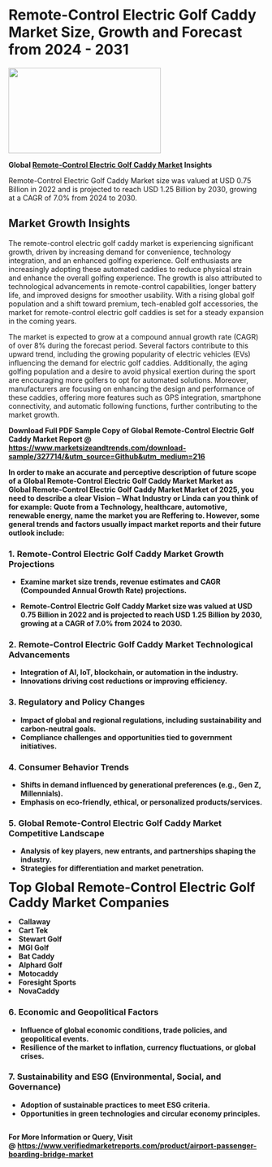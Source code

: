 <H1>Remote-Control Electric Golf Caddy Market Size, Growth and Forecast from 2024 - 2031</H1><img class="aligncenter size-medium wp-image-584254" src="https://thirdeyenews.in/wp-content/uploads/2024/09/Global-Market-Research-300x168.jpeg" alt="" width="300" height="168" /><p><strong>Global&nbsp;<a href="https://www.marketsizeandtrends.com/download-sample/327714/&amp;utm_source=Github&utm_medium=216">Remote-Control Electric Golf Caddy Market</a> Insights</strong></p><p>Remote-Control Electric Golf Caddy Market size was valued at USD 0.75 Billion in 2022 and is projected to reach USD 1.25 Billion by 2030, growing at a CAGR of 7.0% from 2024 to 2030.</p><p><h2>Market Growth Insights</h2> <p>The remote-control electric golf caddy market is experiencing significant growth, driven by increasing demand for convenience, technology integration, and an enhanced golfing experience. Golf enthusiasts are increasingly adopting these automated caddies to reduce physical strain and enhance the overall golfing experience. The growth is also attributed to technological advancements in remote-control capabilities, longer battery life, and improved designs for smoother usability. With a rising global golf population and a shift toward premium, tech-enabled golf accessories, the market for remote-control electric golf caddies is set for a steady expansion in the coming years.</p> <p><strong></strong></p> <p>The market is expected to grow at a compound annual growth rate (CAGR) of over 8% during the forecast period. Several factors contribute to this upward trend, including the growing popularity of electric vehicles (EVs) influencing the demand for electric golf caddies. Additionally, the aging golfing population and a desire to avoid physical exertion during the sport are encouraging more golfers to opt for automated solutions. Moreover, manufacturers are focusing on enhancing the design and performance of these caddies, offering more features such as GPS integration, smartphone connectivity, and automatic following functions, further contributing to the market growth.</p> <p><strong></p><p><span class=""><strong>Download Full PDF Sample Copy of Global Remote-Control Electric Golf Caddy Market Report</strong> @ <a href="https://www.marketsizeandtrends.com/download-sample/327714/&amp;utm_source=Github&utm_medium=216" target="_blank">https://www.marketsizeandtrends.com/download-sample/327714/&amp;utm_source=Github&utm_medium=216</a></span></p><p>In order to make an accurate and perceptive description of future scope of a Global&nbsp;Remote-Control Electric Golf Caddy Market Market as Global&nbsp;Remote-Control Electric Golf Caddy Market Market of 2025, you need to describe a clear Vision &ndash; What Industry or Linda can you think of for example: Quote from a Technology, healthcare, automotive, renewable energy, name the market you are Reffering to. However, some general trends and factors usually impact market reports and their future outlook include:</p><h3>1.&nbsp;<strong>Remote-Control Electric Golf Caddy Market Growth Projections</strong></h3><ul><li>Examine market size trends, revenue estimates and CAGR (Compounded Annual Growth Rate) projections.</li><li><p>Remote-Control Electric Golf Caddy Market size was valued at USD 0.75 Billion in 2022 and is projected to reach USD 1.25 Billion by 2030, growing at a CAGR of 7.0% from 2024 to 2030.</p></li></ul><h3>2.&nbsp;<strong>Remote-Control Electric Golf Caddy Market Technological Advancements</strong></h3><ul><li>Integration of AI, IoT, blockchain, or automation in the industry.</li><li>Innovations driving cost reductions or improving efficiency.</li></ul><h3>3.&nbsp;<strong>Regulatory and Policy Changes</strong></h3><ul><li>Impact of global and regional regulations, including sustainability and carbon-neutral goals.</li><li>Compliance challenges and opportunities tied to government initiatives.</li></ul><h3>4.&nbsp;<strong>Consumer Behavior Trends</strong></h3><ul><li>Shifts in demand influenced by generational preferences (e.g., Gen Z, Millennials).</li><li>Emphasis on eco-friendly, ethical, or personalized products/services.</li></ul><h3>5.&nbsp;<strong>Global Remote-Control Electric Golf Caddy Market Competitive Landscape</strong></h3><ul><li>Analysis of key players, new entrants, and partnerships shaping the industry.</li><li>Strategies for differentiation and market penetration.</li></ul><p data-pm-slice="1 1 []"><span style="color: inherit; font-family: inherit; font-size: 25px;">Top Global Remote-Control Electric Golf Caddy Market Companies</span></p><div class="" data-test-id=""><p><li>Callaway</li><li> Cart Tek</li><li> Stewart Golf</li><li> MGI Golf</li><li> Bat Caddy</li><li> Alphard Golf</li><li> Motocaddy</li><li> Foresight Sports</li><li> NovaCaddy</li></p></div><h3>6.&nbsp;<strong>Economic and Geopolitical Factors</strong></h3><ul><li>Influence of global economic conditions, trade policies, and geopolitical events.</li><li>Resilience of the market to inflation, currency fluctuations, or global crises.</li></ul><h3>7.&nbsp;<strong>Sustainability and ESG (Environmental, Social, and Governance)</strong></h3><ul><li>Adoption of sustainable practices to meet ESG criteria.</li><li>Opportunities in green technologies and circular economy principles.</li></ul><h2><strong style="font-size: 14px;">For More Information or Query, Visit @&nbsp;</strong><a style="background-color: #ffffff; font-size: 14px;" href="https://www.marketsizeandtrends.com/report/remote-control-electric-golf-caddy-market/" target="_blank">https://www.verifiedmarketreports.com/product/airport-passenger-boarding-bridge-market</a></h2>
